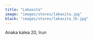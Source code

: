 ```yaml
---
title: "Lakaxita"
image: "images/stores/lakaxita.jpg"
black: "images/stores/lakaxita_tb.jpg"
---
```


Anaka kalea 20, Irun
